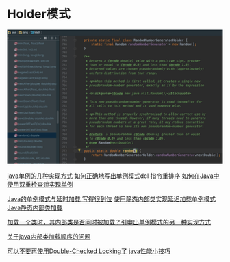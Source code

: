 # Holder模式
![](media/15083813407904.jpg)



[java单例的几种实现方式](http://www.cnblogs.com/CodeGuy/p/3580486.html) 
[如何正确地写出单例模式](http://wuchong.me/blog/2014/08/28/how-to-correctly-write-singleton-pattern/)dcl 指令重排序
[如何在Java中使用双重检查锁实现单例](http://xylsh.github.io/2014/double-checked-locking-singleton)

[Java的单例模式与延时加载 写得很到位](http://blog.sina.com.cn/s/blog_6fd0fd4b0101326l.html)
[使用静态内部类实现延迟加载单例模式](http://www.javaweb1024.com/java/Javajichu/2015/03/25/454.html)
[Java静态内部类加载](http://blog.csdn.net/zhang_yanye/article/details/50344447)
    
[加载一个类时，其内部类是否同时被加载？引申出单例模式的另一种实现方式](http://yongliang567.iteye.com/blog/904467)

[关于java内部类加载顺序的问题](https://www.oschina.net/question/2273217_217864)

[可以不要再使用Double-Checked Locking了](http://www.importnew.com/23980.html)
[java性能小技巧](http://www.importnew.com/1531.html)

